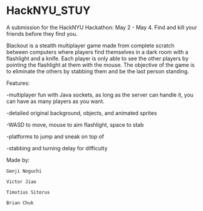 HackNYU_STUY
============

A submission for the HackNYU Hackathon: May 2 - May 4.
Find and kill your friends before they find you.


Blackout is a stealth multiplayer game made from complete scratch between computers where players find themselves in a dark room with a flashlight and a knife. Each player is only able to see the other players by pointing the flashlight at them with the mouse. The objective of the game is to eliminate the others by stabbing them and be the last person standing.

Features:

-multiplayer fun with Java sockets, as long as the server can handle it, you can have as many players as you want.

-detailed original background, objects, and animated sprites

-WASD to move, mouse to aim flashlight, space to stab

-platforms to jump and sneak on top of

-stabbing and turning delay for difficulty











Made by:

	Genji Noguchi

	Victor Jiao

	Timotius Sitorus
	
	Brian Chuk